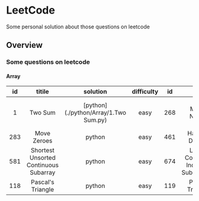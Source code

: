 # LeetCode
Some personal solution about those questions on leetcode

## Overview
### Some questions on leetcode
#### Array
 | id  | titile           |solution|difficulty| id | title          |solution| difficulty|
 |:---:|:----------------:|:------:|:--------:|:--:|:--------------:|:------:|:---------:|
 | 1   | Two Sum | [python](./python/Array/1.Two Sum.py) |easy      |268 | Missing Number |[python](./python/Array/268. Missing Number.py )  |easy|
 | 283 | Move Zeroes      |python|easy| 461  | Hamming Distance|python|easy
 | 581 | Shortest Unsorted Continuous Subarray |python|easy| 674|  Longest Continuous Increasing Subsequence|python|easy|
 |118  | Pascal's Triangle|python|easy|119| Pascal's Triangle II|python|easy|
